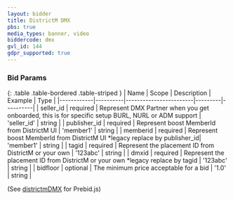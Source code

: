 ```yaml
---
layout: bidder
title: DistrictM DMX
pbs: true
media_types: banner, video
biddercode: dmx
gvl_id: 144
gdpr_supported: true
---
```


### Bid Params

{: .table .table-bordered .table-striped }
| Name       | Scope    | Description            | Example | Type     |
|------------|----------|------------------------|---------|----------|
| seller_id | required | Represent DMX Partner when you get onboarded, this is for specific setup BURL, NURL or ADM support | 'seller_id' | string |
| publisher_id | required | Represent boost MemberId from DistrictM UI | 'member1' | string |
| memberid | required | Represent boost MemberId from DistrictM UI *legacy replace by publisher_id| 'member1' | string |
| tagid | required | Represent the placement ID from DistrictM or your own  | '123abc' | string |
| dmxid | required | Represent the placement ID from DistrictM or your own *legacy replace by tagid | '123abc' | string |
| bidfloor | optional | The minimum price acceptable for a bid | '1.0' | string |

(See [districtmDMX](/dev-docs/bidders.html#districtmDMX) for Prebid.js)
